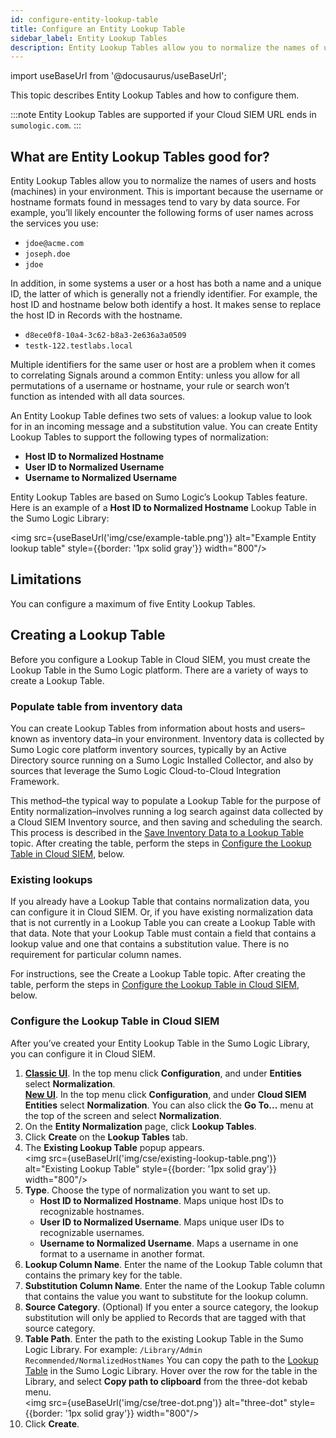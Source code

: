 ```yaml
---
id: configure-entity-lookup-table
title: Configure an Entity Lookup Table
sidebar_label: Entity Lookup Tables
description: Entity Lookup Tables allow you to normalize the names of users and hosts (machines) in your environment
---
```


import useBaseUrl from '@docusaurus/useBaseUrl';

This topic describes Entity Lookup Tables and how to configure them.

:::note
Entity Lookup Tables are supported if your Cloud SIEM URL ends in `sumologic.com`.
:::

## What are Entity Lookup Tables good for?

Entity Lookup Tables allow you to normalize the names of users and hosts (machines) in your environment. This is important because the username or hostname formats found in messages tend to vary by data source. For example, you’ll likely encounter the following forms of user names across the services you use:

* `jdoe@acme.com`
* `joseph.doe`
* `jdoe`

In addition, in some systems a user or a host has both a name and a unique ID, the latter of which is generally not a friendly identifier. For example, the host ID and hostname below both identify a host. It makes sense to replace the host ID in Records with the hostname.

* `d8ece0f8-10a4-3c62-b8a3-2e636a3a0509`
* `testk-122.testlabs.local`

Multiple identifiers for the same user or host are a problem when it comes to correlating Signals around a common Entity: unless you allow for all permutations of a username or hostname, your rule or search won’t function as intended with all data sources.

An Entity Lookup Table defines two sets of values: a lookup value to look for in an incoming message and a substitution value. You can create Entity Lookup Tables to support the following types of normalization:

* **Host ID to Normalized Hostname**
* **User ID to Normalized Username**
* **Username to Normalized Username**

Entity Lookup Tables are based on Sumo Logic’s Lookup Tables feature. Here is an example of a **Host ID to Normalized Hostname** Lookup Table in the Sumo Logic Library:

<img src={useBaseUrl('img/cse/example-table.png')} alt="Example Entity lookup table" style={{border: '1px solid gray'}} width="800"/>

## Limitations

You can configure a maximum of five Entity Lookup Tables. 

## Creating a Lookup Table

Before you configure a Lookup Table in Cloud SIEM, you must create the Lookup Table in the Sumo Logic platform. There are a variety of ways to create a Lookup Table. 

### Populate table from inventory data

You can create Lookup Tables from information about hosts and users–known as inventory data–in your environment. Inventory data is collected by Sumo Logic core platform inventory sources, typically by an Active Directory source running on a Sumo Logic Installed Collector, and also by sources that leverage the Sumo Logic Cloud-to-Cloud Integration Framework.

This method–the typical way to populate a Lookup Table for the purpose of Entity normalization–involves running a log search against data collected by a Cloud SIEM Inventory source, and then saving and scheduling the search. This process is described in the [Save Inventory Data to a Lookup Table](/docs/cse/administration/save-inventory-data-lookup-table) topic. After creating the table, perform the steps in [Configure the Lookup Table in Cloud SIEM](#configure-the-lookup-table-in-cloud-siem), below.

### Existing lookups

If you already have a Lookup Table that contains normalization data, you can configure it in Cloud SIEM. Or, if you have existing normalization data that is not currently in a Lookup Table you can create a Lookup Table with that data. Note that your Lookup Table must contain a field that contains a lookup value and one that contains a substitution value. There is no requirement for particular column names.

For instructions, see the Create a Lookup Table topic. After creating the table, perform the steps in [Configure the Lookup Table in Cloud SIEM](#configure-the-lookup-table-in-cloud-siem), below.

### Configure the Lookup Table in Cloud SIEM

After you’ve created your Entity Lookup Table in the Sumo Logic Library, you can configure it in Cloud SIEM.

1. [**Classic UI**](/docs/cse/introduction-to-cloud-siem/#classic-ui). In the top menu click **Configuration**, and under **Entities** select **Normalization**.
<br/>[**New UI**](/docs/cse/introduction-to-cloud-siem/#new-ui). In the top menu click **Configuration**, and under **Cloud SIEM Entities** select **Normalization**. You can also click the **Go To...** menu at the top of the screen and select **Normalization**. 
1. On the **Entity Normalization** page, click **Lookup Tables**.
1. Click **Create** on the **Lookup Tables** tab.
1. The **Existing Lookup Table** popup appears.<br/><img src={useBaseUrl('img/cse/existing-lookup-table.png')} alt="Existing Lookup Table" style={{border: '1px solid gray'}} width="800"/>  
1. **Type**. Choose the type of normalization you want to set up.
   * **Host ID to Normalized Hostname**. Maps unique host IDs to recognizable hostnames.
   * **User ID to Normalized Username**. Maps unique user IDs to recognizable usernames.
   * **Username to Normalized Username**. Maps a username in one format to a username in another format.  
1. **Lookup Column Name**. Enter the name of the Lookup Table column that contains the primary key for the table.
1. **Substitution Column Name**. Enter the name of the Lookup Table column that contains the value you want to substitute for the lookup column.
1. **Source Category**. (Optional) If you enter a source category, the lookup substitution will only be applied to Records that are tagged with that source category.
1. **Table Path**. Enter the path to the existing Lookup Table in the Sumo Logic Library. For example: `/Library/Admin Recommended/NormalizedHostNames` You can copy the path to the [Lookup Table](/docs/search/lookup-tables/create-lookup-table) in the Sumo Logic Library. Hover over the row for the table in the Library, and select **Copy path to clipboard** from the three-dot kebab menu.<br/><img src={useBaseUrl('img/cse/tree-dot.png')} alt="three-dot" style={{border: '1px solid gray'}} width="800"/>
1. Click **Create**.     

